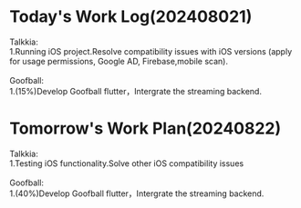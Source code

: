 # Today's Work Log(202408021)
Talkkia:\
1.Running iOS project.Resolve compatibility issues with iOS versions (apply for usage permissions, Google AD, Firebase,mobile scan).\
<br/>
Goofball:\
1.(15%)Develop Goofball flutter，Intergrate the streaming backend.
# Tomorrow's Work Plan(20240822)
Talkkia:\
1.Testing iOS functionality.Solve other iOS compatibility issues\
<br/>
Goofball:\
1.(40%)Develop Goofball flutter，Intergrate the streaming backend.